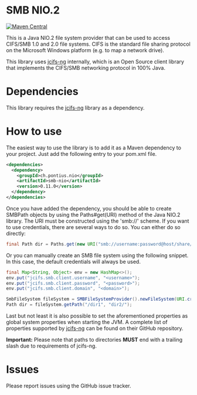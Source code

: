 # SMB NIO.2

[![Maven Central](https://img.shields.io/maven-central/v/ch.pontius.nio/smb-nio.svg?label=Maven%20Central)](https://search.maven.org/search?q=g:%22ch.pontius.nio%22%20AND%20a:%22smb-nio%22)

This is a Java NIO.2 file system provider that can be used to access CIFS/SMB 1.0 and 2.0 file systems. CIFS is the standard file sharing protocol on the Microsoft Windows platform (e.g. to map a network drive). 

This library uses [jcifs-ng](https://github.com/AgNO3/jcifs-ng/) internally, which is an Open Source client library that implements the CIFS/SMB networking protocol in 100% Java. 

# Dependencies
This library requires the [jcifs-ng](https://github.com/AgNO3/jcifs-ng/) library as a dependency.

# How to use
The easiest way to use the library is to add it as a Maven dependency to your project. Just add the following entry to your pom.xml file.

```xml
<dependencies>
  <dependency>
    <groupId>ch.pontius.nio</groupId>
    <artifactId>smb-nio</artifactId>
    <version>0.11.0</version>
  </dependency>
</dependencies>
```

Once you have added the dependency, you should be able to create SMBPath objects by using the Paths#get(URI) method of the Java NIO.2 library. The URI must be constructed using the 'smb://' scheme. If you want to use credentials, there are several ways to do so. You can either do so directly:

```java
final Path dir = Paths.get(new URI("smb://username:password@host/share/dir1/dir2/"));
```

Or you can manually create an SMB file system using the following snippet. In this case, the default credentials will always be used.

```java
final Map<String, Object> env = new HashMap<>(); 
env.put("jcifs.smb.client.username", "<username>");
env.put("jcifs.smb.client.password", "<password>"); 
env.put("jcifs.smb.client.domain", "<domain>");

SmbFileSystem fileSystem = SMBFileSystemProvider().newFileSystem(URI.create("smb://host), env);
Path dir = fileSystem.getPath("/dir1", "dir2/");
```

Last but not least it is also possible to set the aforementioned properties as global system properties when starting the JVM. A complete list of properties supported by [jcifs-ng](https://github.com/AgNO3/jcifs-ng/) can be found on their GitHub repository.

**Important:** Please note that paths to directories **MUST** end with a trailing slash due to requirements of jcifs-ng.

# Issues
Please report issues using the GitHub issue tracker.
